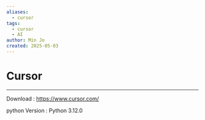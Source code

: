 ```yaml
---
aliases:
  - cursor
tags:
  - cursor
  - AI
author: Min Jo
created: 2025-05-03
---
```

# Cursor 
---

Download : https://www.cursor.com/

python Version : Python 3.12.0
